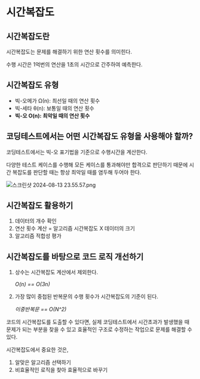 # 시간복잡도

## 시간복잡도란

시간복잡도는 문제를 해결하기 위한 연산 횟수를 의미힌다.

수행 시간은 1억번의 연산을 1초의 시간으로 간주하여 예측한다.

## 시간복잡도 유형

- 빅-오메가 Ω(n): 최선일 때의 연산 횟수
- 빅-세타 θ(n): 보통일 때의 연산 횟수
- **빅-오 O(n): 최악일 때의 연산 횟수**

## 코딩테스트에서는 어떤 시간복잡도 유형을 사용해야 할까?

코딩테스트에서는 빅-오 표기법을 기준으로 수행시간을 계산한다.

다양한 테스트 케이스를 수행해 모든 케이스를 통과해야만 합격으로 판단하기 때문에 시간 복잡도를 판단할 때는 항상 최악일 때를 염두해 두어야 한다.

![스크린샷 2024-08-13 23.55.57.png](https://prod-files-secure.s3.us-west-2.amazonaws.com/3ccfabf4-ea8a-4d98-ac23-9361350affef/f8394e67-6848-489c-aaeb-a88a791a434d/%E1%84%89%E1%85%B3%E1%84%8F%E1%85%B3%E1%84%85%E1%85%B5%E1%86%AB%E1%84%89%E1%85%A3%E1%86%BA_2024-08-13_23.55.57.png)

## 시간복잡도 활용하기

1. 데이터의 개수 확인
2. 연산 횟수 계산 = 알고리즘 시간복잡도 X 데이터의 크기
3. 알고리즘 적합성 평가

## 시간복잡도를 바탕으로 코드 로직 개선하기

1. 상수는 시간복잡도 계산에서 제외한다.

   *O(n) == O(3n)*

2. 가장 많이 중첩된 반복문의 수행 횟수가 시간복잡도의 기준이 된다.

   *이중반복문 == O(N^2)*


코드의 시간복잡도를 도출할 수 있다면, 실제 코딩테스트에서 시간초과가 발생했을 때 문제가 되는 부분을 찾을 수 있고 효율적인 구조로 수정하는 작업으로 문제를 해결할 수 있다.

시간복잡도에서 중요한 것은,

1. 알맞은 알고리즘 선택하기
2. 비효율적인 로직을 찾아 효율적으로 바꾸기